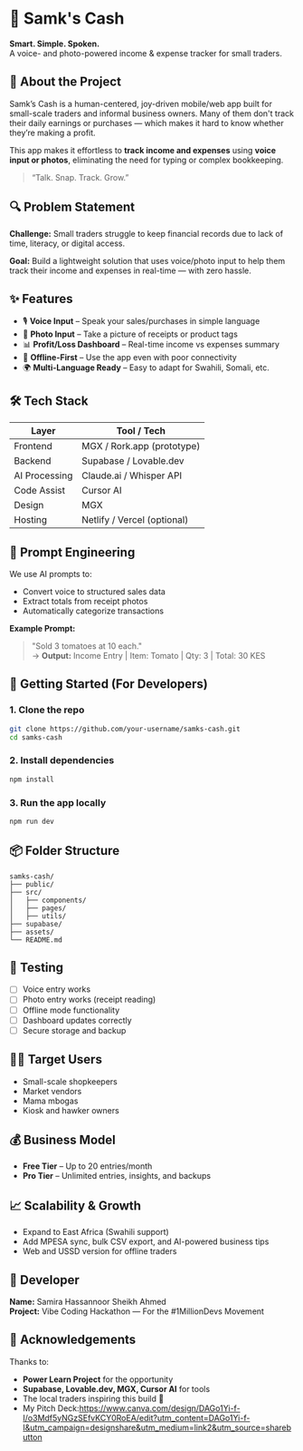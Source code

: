 
# 💸 Samk's Cash

**Smart. Simple. Spoken.**  
A voice- and photo-powered income & expense tracker for small traders.

## 🎯 About the Project

Samk’s Cash is a human-centered, joy-driven mobile/web app built for small-scale traders and informal business owners. Many of them don't track their daily earnings or purchases — which makes it hard to know whether they’re making a profit.

This app makes it effortless to **track income and expenses** using **voice input or photos**, eliminating the need for typing or complex bookkeeping.

> “Talk. Snap. Track. Grow.”

## 🔍 Problem Statement

**Challenge:** Small traders struggle to keep financial records due to lack of time, literacy, or digital access.

**Goal:** Build a lightweight solution that uses voice/photo input to help them track their income and expenses in real-time — with zero hassle.

## ✨ Features

- 🎙️ **Voice Input** – Speak your sales/purchases in simple language  
- 📸 **Photo Input** – Take a picture of receipts or product tags
- 📊 **Profit/Loss Dashboard** – Real-time income vs expenses summary
- 📂 **Offline-First** – Use the app even with poor connectivity
- 🌍 **Multi-Language Ready** – Easy to adapt for Swahili, Somali, etc.

## 🛠️ Tech Stack

| Layer        | Tool / Tech              |
|--------------|---------------------------|
| Frontend     | MGX / Rork.app (prototype) |
| Backend      | Supabase / Lovable.dev     |
| AI Processing| Claude.ai / Whisper API    |
| Code Assist  | Cursor AI                  |
| Design       | MGX                        |
| Hosting      | Netlify / Vercel (optional)|

## 🧠 Prompt Engineering

We use AI prompts to:
- Convert voice to structured sales data
- Extract totals from receipt photos
- Automatically categorize transactions

**Example Prompt:**
> "Sold 3 tomatoes at 10 each."  
→ **Output:** Income Entry | Item: Tomato | Qty: 3 | Total: 30 KES

## 🚀 Getting Started (For Developers)

### 1. Clone the repo
```bash
git clone https://github.com/your-username/samks-cash.git
cd samks-cash
```

### 2. Install dependencies
```bash
npm install
```

### 3. Run the app locally
```bash
npm run dev
```

## 📦 Folder Structure

```
samks-cash/
├── public/
├── src/
│   ├── components/
│   ├── pages/
│   ├── utils/
├── supabase/
├── assets/
└── README.md
```

## 🧪 Testing

- [ ] Voice entry works
- [ ] Photo entry works (receipt reading)
- [ ] Offline mode functionality
- [ ] Dashboard updates correctly
- [ ] Secure storage and backup

## 🧑‍💼 Target Users

- Small-scale shopkeepers
- Market vendors
- Mama mbogas
- Kiosk and hawker owners

## 💰 Business Model

- **Free Tier** – Up to 20 entries/month
- **Pro Tier** – Unlimited entries, insights, and backups

## 📈 Scalability & Growth

- Expand to East Africa (Swahili support)
- Add MPESA sync, bulk CSV export, and AI-powered business tips
- Web and USSD version for offline traders

## 👤 Developer

**Name:** Samira Hassannoor Sheikh Ahmed  
**Project:** Vibe Coding Hackathon — For the #1MillionDevs Movement

## 🙌 Acknowledgements

Thanks to:
- **Power Learn Project** for the opportunity  
- **Supabase, Lovable.dev, MGX, Cursor AI** for tools  
- The local traders inspiring this build 💚
- My Pitch Deck:https://www.canva.com/design/DAGo1Yi-f-I/o3Mdf5yNGzSEfvKCY0RoEA/edit?utm_content=DAGo1Yi-f-I&utm_campaign=designshare&utm_medium=link2&utm_source=sharebutton
